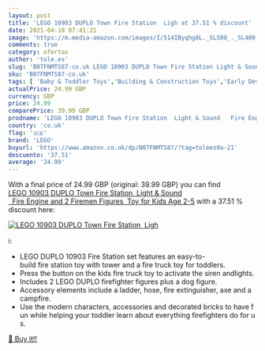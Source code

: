 ```yaml
---
layout: post
title: 'LEGO 10903 DUPLO Town Fire Station  Ligh at 37.51 % discount'
date: 2021-04-18 07:41:21
image: 'https://m.media-amazon.com/images/I/514IByqhg8L._SL500_._SL400_.jpg'
comments: true
category: ofertas
author: 'tole.es'
slug: 'B07FNMTS87-co.uk LEGO 10903 DUPLO Town Fire Station Light & Sound Fire...'
sku: 'B07FNMTS87-co.uk'
tags: [ 'Baby & Toddler Toys','Building & Construction Toys','Early Development & Activity Toys','Sorting, Stacking & Plugging Toys','Toys & Games','Toys Store','lego', ]
actualPrice: 24.99 GBP
currency: GBP
price: 24.99
comparePrice: 39.99 GBP
prodname: 'LEGO 10903 DUPLO Town Fire Station  Light & Sound   Fire Engine and 2 Firemen Figures  Toy for Kids Age 2-5'
country: 'co.uk'
flag: '🇬🇧'
brand: 'LEGO'
buyurl: 'https://www.amazon.co.uk/dp/B07FNMTS87/?tag=tolees0a-21'
descuento: '37.51'
average: '24.99'
---
```


With a final price of 24.99 GBP (original: 39.99 GBP) you can find [LEGO 10903 DUPLO Town Fire Station  Light & Sound   Fire Engine and 2 Firemen Figures  Toy for Kids Age 2-5](https://www.amazon.co.uk/dp/B07FNMTS87/?tag=tolees0a-21) with a  37.51 % discount here:

[![LEGO 10903 DUPLO Town Fire Station  Ligh](https://m.media-amazon.com/images/I/514IByqhg8L._SL500_._SL400_.jpg)](https://www.amazon.co.uk/dp/B07FNMTS87/?tag=tolees0a-21)

ℹ️:

- LEGO DUPLO 10903 Fire Station set features an easy-to-build fire station toy with tower and a fire truck toy for toddlers.
- Press the button on the kids fire truck toy to activate the siren andlights.
- Includes 2 LEGO DUPLO firefighter figures plus a dog figure.
- Accessory elements include a ladder, hose, fire extinguisher, axe and a campfire.
- Use the modern characters, accessories and decorated bricks to have fun while helping your toddler learn about everything firefighters do for us.

[🛒 Buy it!!](https://www.amazon.co.uk/dp/B07FNMTS87/?tag=tolees0a-21)
